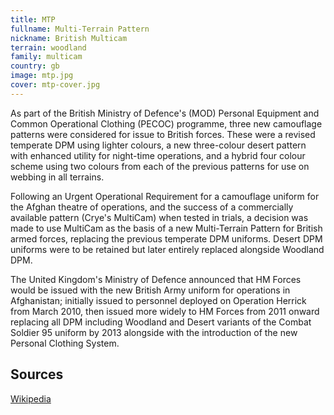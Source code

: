 ```yaml
---
title: MTP
fullname: Multi-Terrain Pattern
nickname: British Multicam
terrain: woodland
family: multicam
country: gb
image: mtp.jpg
cover: mtp-cover.jpg
---
```

As part of the British Ministry of Defence's (MOD) Personal Equipment and Common Operational Clothing (PECOC) programme, three new camouflage patterns were considered for issue to British forces. These were a revised temperate DPM using lighter colours, a new three-colour desert pattern with enhanced utility for night-time operations, and a hybrid four colour scheme using two colours from each of the previous patterns for use on webbing in all terrains.

Following an Urgent Operational Requirement for a camouflage uniform for the Afghan theatre of operations, and the success of a commercially available pattern (Crye's MultiCam) when tested in trials, a decision was made to use MultiCam as the basis of a new Multi-Terrain Pattern for British armed forces, replacing the previous temperate DPM uniforms. Desert DPM uniforms were to be retained but later entirely replaced alongside Woodland DPM.

The United Kingdom's Ministry of Defence announced that HM Forces would be issued with the new British Army uniform for operations in Afghanistan; initially issued to personnel deployed on Operation Herrick from March 2010, then issued more widely to HM Forces from 2011 onward replacing all DPM including Woodland and Desert variants of the Combat Soldier 95 uniform by 2013 alongside with the introduction of the new Personal Clothing System.

Sources
-------
[Wikipedia](https://en.wikipedia.org/wiki/Multi-Terrain_Pattern)
